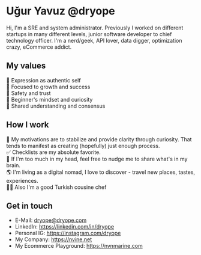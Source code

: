 # Uğur Yavuz @dryope
Hi, I'm a SRE and system administrator. Previously I worked on different startups in many different levels, junior software developer to chief technology officer. I'm a nerd/geek, API lover, data digger, optimization crazy, eCommerce addict.

## My values
🌟 Expression as authentic self<br>
🚀 Focused to growth and success<br>
🤞 Safety and trust<br>
🍏 Beginner's mindset and curiosity<br>
🙌 Shared understanding and consensus<br>

## How I work
🤔 My motivations are to stabilize and provide clarity through curiosity. That tends to manifest as creating (hopefully) just enough process. <br>
✅ Checklists are my absolute favorite. <br>
🧠 If I'm too much in my head, feel free to nudge me to share what's in my brain.<br>
🌎 I'm living as a digital nomad, I love to discover - travel new places, tastes, experiences.<br>
👨‍🍳 Also I'm a good Turkish cousine chef 

## Get in touch
- E-Mail: dryope@dryope.com
- LinkedIn: https://linkedin.com/in/dryope
- Personal IG: https://instagram.com/dryope
- My Company: https://nvine.net
- My Ecommerce Playground: https://nvnmarine.com
